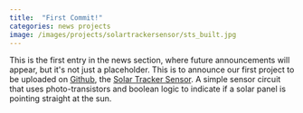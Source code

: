 ```yaml
---
title:  "First Commit!"
categories: news projects
image: /images/projects/solartrackersensor/sts_built.jpg
---
```

This is the first entry in the news section, where future announcements will appear, but it's not just a placeholder. This is to announce our first project to be uploaded on [Github][solartrackersensor_repo], the [Solar Tracker Sensor][solartrackersensor]. A simple sensor circuit that uses photo-transistors and boolean logic to indicate if a solar panel is pointing straight at the sun. 

[solartrackersensor_repo]: https://github.com/anttronics/SolarTrackerSensor
[solartrackersensor]: /solar-tracker-sensor

